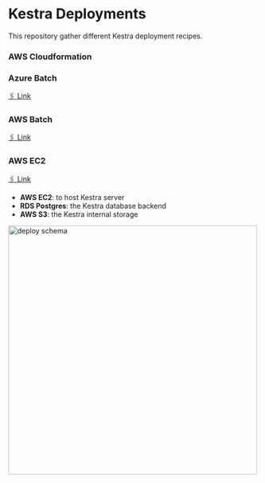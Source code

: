 # Kestra Deployments

This repository gather different Kestra deployment recipes.

### AWS Cloudformation

### Azure Batch

[🖇️ Link](azure-batch/README.md)

### AWS Batch

[🖇️ Link](aws-batch/README.md)

### AWS EC2

[🖇️ Link](aws-ec2/README.md)

* **AWS EC2**: to host Kestra server
* **RDS Postgres**: the Kestra database backend
* **AWS S3**: the Kestra internal storage

<img src="aws-ec2/misc/deploy_aws.png" alt="deploy schema" width="500"/>
